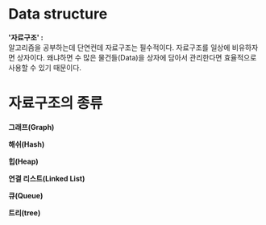 # Data structure

**'자료구조' :**<br>
알고리즘을 공부하는데 단연컨데 자료구조는 필수적이다. 자료구조를 일상에 비유하자면 상자이다. 
왜냐하면 수 많은 물건들(Data)을 상자에 담아서 관리한다면 효율적으로 사용할 수 있기 때문이다.


# 자료구조의 종류

**그래프(Graph)**

**해쉬(Hash)**

**힙(Heap)**

**연결 리스트(Linked List)**

**큐(Queue)**

**트리(tree)**
